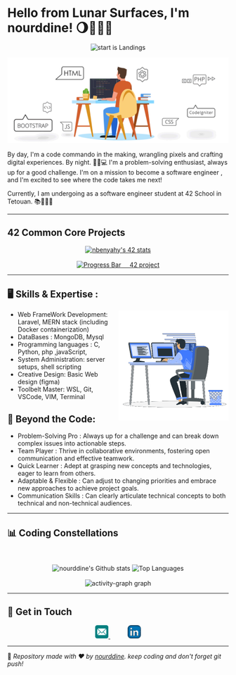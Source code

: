 # Hello from Lunar Surfaces, I'm nourddine! 🌖👨‍💻✨ 
<p align="center">
  <img src="https://komarev.com/ghpvc/?username=nourddine-benyahya&label=profile+views&color=green" alt="start is Landings"/>
</p>

<p align="center">
  <img src="/image.gif" alt="start is Landings"/>
</p>

By day, I'm a code commando in the making, wrangling pixels and crafting digital experiences. By night. 🚀🦆💻 I'm a problem-solving enthusiast, always up for a good challenge. I'm on a mission to become a software engineer , and I'm excited to see where the code takes me next!

Currently, I am undergoing as a software engineer student at 42 School in Tetouan. 📚👨‍💻🚀

---

## 42 Common Core Projects

<div align="center">

[![nbenyahy's 42 stats](https://badge.mediaplus.ma/darkblue/nbenyahy)](https://github.com/oakoudad/badge42)
  <br><br>
  <a href="https://github.com/nourddine-benyahya/42-Common-Core-Projects/tree/main">
	  <img src="https://progress-bar.dev/8/?scale=15&title=Projects&width=600&color=babaca&suffix=/15" alt="Progress Bar"> 
&nbsp;&nbsp;&nbsp;
  	  42 project
   </a> 
</div>


---

## 🖥️  Skills & Expertise :

<picture>
  <img align="right" src="coding.gif" width = 250px>
</picture>

- Web FrameWork Development: Laravel, MERN stack (including Docker containerization)
- DataBases : MongoDB, Mysql
- Programming languages : C, Python, php ,javaScript,
- System Administration: server setups, shell scripting
- Creative Design: Basic Web design (figma)
- Toolbelt Master: WSL, Git, VSCode, VIM, Terminal

## 🚀 Beyond the Code: ‍

- Problem-Solving Pro : Always up for a challenge and can break down complex issues into actionable steps.
- Team Player : Thrive in collaborative environments, fostering open communication and effective teamwork.
- Quick Learner : Adept at grasping new concepts and technologies, eager to learn from others.
- Adaptable & Flexible : Can adjust to changing priorities and embrace new approaches to achieve project goals.
- Communication Skills : Can clearly articulate technical concepts to both technical and non-technical audiences.

---
## 📊 Coding Constellations

<div align="center">
	<br></br>
	<img src="https://github-readme-stats.vercel.app/api?username=nourddine-benyahya&show_icons=true&locale=en&layout=compact&line_height=20&title_color=7A7ADB&icon_color=2234AE&text_color=D3D3D3&bg_color=0,000000,130F40" alt="nourddine's Github stats">
 	<img src="https://github-readme-stats.vercel.app/api/top-langs/?username=nourddine-benyahya&layout=compact&theme=midnight-purple" alt="Top Languages" />
	<br></br>
  	<img src="https://github-readme-activity-graph.vercel.app/graph?username=nourddine-benyahya&radius=16&theme=react&area=true&order=5" height="300" alt="activity-graph graph"  />
</div>

---

## 📡 Get in Touch

<div align="center">
  <a href="mailto:nourddine.benyahya02@gmail.com">
    <img src="/emaill.png" width="30" height="30" />
  </a>
&nbsp;&nbsp;&nbsp;&nbsp;&nbsp;&nbsp;&nbsp;&nbsp;&nbsp;
    <a href="https://www.linkedin.com/in/nourddine-benyahya">
    <img src="/linkedin.png" width="30" height="30" />
  </a>
</div>

---

🦆 _Repository made with ❤️ by [nourddine](https://github.com/nourddine-benyahya). keep coding and don't forget git push!_



